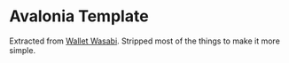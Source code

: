 # Avalonia Template

Extracted from [Wallet Wasabi](https://github.com/zkSNACKs/WalletWasabi). Stripped most of the things to make it more simple.
